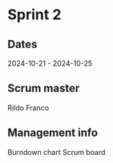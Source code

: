 # Sprint 2
## Dates
2024-10-21 - 2024-10-25

## Scrum master
Rildo Franco

## Management info
Burndown chart
Scrum board
